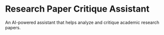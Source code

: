 # Research Paper Critique Assistant

An AI-powered assistant that helps analyze and critique academic research papers.
